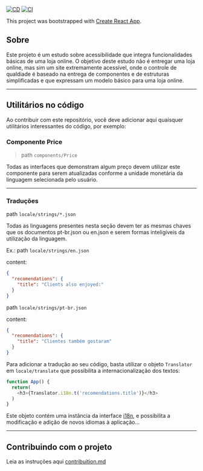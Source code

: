 [![CD](https://github.com/nikolasFreitas/e-coffee-frontend/actions/workflows/cd.yml/badge.svg?branch=master)](https://github.com/nikolasFreitas/e-coffee-frontend/actions/workflows/cd.yml)
[![CI](https://github.com/nikolasFreitas/e-coffee-frontend/actions/workflows/CI.yml/badge.svg?branch=master)](https://github.com/nikolasFreitas/e-coffee-frontend/actions/workflows/CI.yml)

This project was bootstrapped with [Create React App](https://github.com/facebook/create-react-app).

## Sobre

Este projeto é um estudo sobre acessibilidade que integra funcionalidades básicas de uma loja online. O objetivo deste estudo não é entregar uma loja online, mas sim um site extremamente acessível, onde o controle de qualdiade é baseado na entrega de componentes e de estruturas simplificadas e que expressam um modelo básico para uma loja online.

-------------------------------------------------

## Utilitários no código

Ao contribuir com este repositório, você deve adicionar aqui quaisquer utilitários interessantes do código, por exemplo:

### Componente Price

> path `components/Price`

Todas as interfaces que demonstram algum preço devem utilizar este componente para serem atualizadas conforme a unidade monetária da linguagem selecionada pelo usuário.

-------------------------------------------------

### Traduções

path `locale/strings/*.json`

Todas as linguagens presentes nesta seção devem ter as mesmas chaves que os documentos pt-br.json ou en.json e serem formas inteligíveis da utilização da linguagem.

Ex.:
path `locale/strings/en.json`

content:

```json
{
  "recomendations": {
    "title": "Clients also enjoyed:"
  }
}
```

path `locale/strings/pt-br.json`

content:

```json
{
  "recomendations": {
    "title": "Clientes também gostaram"
  }
}
```

Para adicionar a tradução ao seu código, basta utilizar o objeto `Translator` em `locale/translate` que possibilita a internacionalização dos textos:

```TypeScript
function App() {
  return(
    <h3>{Translator.i18n.t('recomendations.title')}</h3>
  )
}
```

Este objeto contém uma instância da interface [i18n](http://i18njs.com/), e possibilita a modificação e adição de novos idiomas à aplicação...

-------------------------------------------------

## Contribuindo com o projeto

Leia as instruções aqui [contribuition.md](https://github.com/githiago-f/e-coffee-frontend/blob/master/CONTRIBUITION.md)
